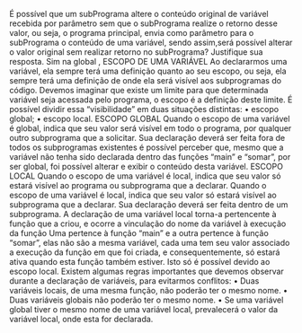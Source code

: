 É possível que um subPrograma altere o conteúdo original de variável recebida por parâmetro sem que o subPrograma realize o retorno desse valor, ou seja, o programa principal, envia como parâmetro para o subPrograma o conteúdo de uma variável, sendo assim,será possível alterar o valor original sem realizar retorno no subPrograma? Justifique sua resposta.
Sim na global ,
ESCOPO DE UMA VARIÁVEL Ao declararmos uma variável, ela sempre terá uma definição quanto ao seu escopo, ou seja, ela sempre terá uma definição de onde ela será visível aos subprogramas do código. 
Devemos imaginar que existe um limite para que determinada variável seja acessada pelo programa, o escopo é a definição deste limite. 
É possível dividir essa “visibilidade” em duas situações distintas:
• escopo global; • escopo local.
ESCOPO GLOBAL Quando o escopo de uma variável é global, indica que seu valor será visível em todo o programa, por qualquer outro subprograma que a solicitar. 
Sua declaração deverá ser feita fora de todos os subprogramas existentes
é possível perceber que, mesmo que a variável não tenha sido declarada dentro das funções “main” e “somar”, por ser global, foi possível alterar e exibir o conteúdo desta variável.
ESCOPO LOCAL Quando o escopo de uma variável é local, indica que seu valor só estará visível ao programa ou subprograma que a declarar. 
Quando o escopo de uma variável é local, indica que seu valor só estará visível ao subprograma que a declarar. 
Sua declaração deverá ser feita dentro de um subprograma.
A declaração de uma variável local torna-a pertencente à função que a criou, e ocorre a vinculação do nome da variável à execução da função
Uma pertence à função “main” e a outra pertence à função “somar”, elas não são a mesma variável, cada uma tem seu valor associado a execução da função em que foi criada, e consequentemente, só estará ativa quando esta função também estiver. Isto só é possível devido ao escopo local. 
Existem algumas regras importantes que devemos observar durante a declaração de variáveis, para evitarmos conflitos:
• Duas variáveis locais, de uma mesma função, não poderão ter o mesmo nome. • Duas variáveis globais não poderão ter o mesmo nome. • Se uma variável global tiver o mesmo nome de uma variável local, prevalecerá o valor da variável local, onde esta for declarada.
